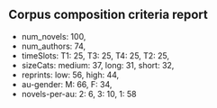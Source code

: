 
## Corpus composition criteria report

- num_novels: 100, 
- num_authors: 74, 
- timeSlots: T1: 25, T3: 25, T4: 25, T2: 25, 
- sizeCats: medium: 37, long: 31, short: 32, 
- reprints: low: 56, high: 44, 
- au-gender: M: 66, F: 34, 
- novels-per-au: 2: 6, 3: 10, 1: 58